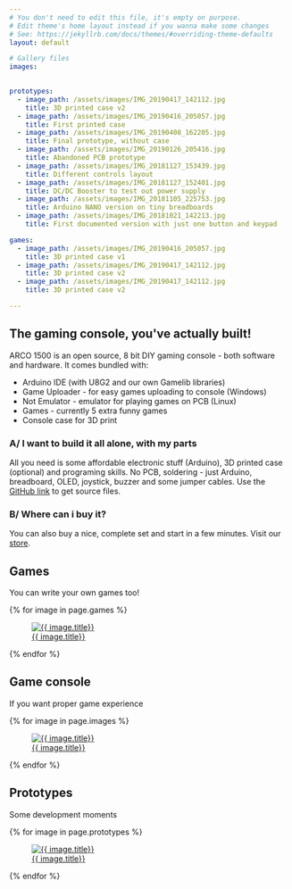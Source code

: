 ```yaml
---
# You don't need to edit this file, it's empty on purpose.
# Edit theme's home layout instead if you wanna make some changes
# See: https://jekyllrb.com/docs/themes/#overriding-theme-defaults
layout: default

# Gallery files
images:
  

prototypes:
  - image_path: /assets/images/IMG_20190417_142112.jpg
    title: 3D printed case v2
  - image_path: /assets/images/IMG_20190416_205057.jpg
    title: First printed case
  - image_path: /assets/images/IMG_20190408_162205.jpg
    title: Final prototype, without case
  - image_path: /assets/images/IMG_20190126_205416.jpg
    title: Abandoned PCB prototype
  - image_path: /assets/images/IMG_20181127_153439.jpg
    title: Different controls layout
  - image_path: /assets/images/IMG_20181127_152401.jpg
    title: DC/DC Booster to test out power supply
  - image_path: /assets/images/IMG_20181105_225753.jpg
    title: Arduino NANO version on tiny breadboards
  - image_path: /assets/images/IMG_20181021_142213.jpg
    title: First documented version with just one button and keypad

games:
  - image_path: /assets/images/IMG_20190416_205057.jpg
    title: 3D printed case v1
  - image_path: /assets/images/IMG_20190417_142112.jpg
    title: 3D printed case v2
  - image_path: /assets/images/IMG_20190417_142112.jpg
    title: 3D printed case v2

---
```


## The gaming console, you've actually built!

ARCO 1500 is an open source, 8 bit DIY gaming console - both software and hardware. It comes bundled with:

- Arduino IDE (with U8G2 and our own Gamelib libraries)
- Game Uploader - for easy games uploading to console (Windows)
- Not Emulator - emulator for playing games on PCB (Linux)
- Games - currently 5 extra funny games
- Console case for 3D print


### A/ I want to build it all alone, with my parts

All you need is some affordable electronic stuff (Arduino), 3D printed case (optional) and programing skills. 
No PCB, soldering - just Arduino, breadboard, OLED, joystick, buzzer and some jumper cables. Use the 
<a href="{{ site.github_url }}">GitHub link</a> to get source files.

### B/ Where can i buy it?

You can also buy a nice, complete set and start in a few minutes. Visit our <a href="{{ site.bastlime_url }}">store</a>.


## Games

You can write your own games too!

<div class="photo-gallery">
    {% for image in page.games %}
        <a href="{{ image.image_path }}" data-fancybox="games" data-caption="{{ image.title}}">
            <figure>
                <img src="{{ image.image_path }}" alt="{{ image.title}}" />
                <figcaption>
                    {{ image.title}}
                </figcaption>
            </figure>
        </a>
    {% endfor %}
</div>

## Game console

If you want proper game experience

<div class="photo-gallery">
    {% for image in page.images %}
        <a href="{{ image.image_path }}" data-fancybox="gallery" data-caption="{{ image.title}}">
            <figure>
                <img src="{{ image.image_path }}" alt="{{ image.title}}" />
                <figcaption>
                    {{ image.title}}
                </figcaption>
            </figure>
        </a>
    {% endfor %}
</div>

## Prototypes

Some development moments

<div class="photo-gallery">
    {% for image in page.prototypes %}
        <a href="{{ image.image_path }}" data-fancybox="prototypes" data-caption="{{ image.title}}">
            <figure>
                <img src="{{ image.image_path }}" alt="{{ image.title}}" />
                <figcaption>
                    {{ image.title}}
                </figcaption>
            </figure>
        </a>
    {% endfor %}
</div>
